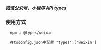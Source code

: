 ##### 微信公众号、小程序 API types

### 使用方式

      npm i @types/weixin
      
      在tsconfig.json中配置 "types":['weixin']
